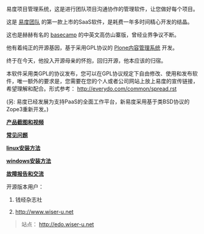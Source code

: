 易度项目管理系统，这是进行团队项目沟通协作的管理软件，让您做好每个项目。

这是 [易度团队](http://everydo.com) 的第一款上市的SaaS软件，是耗费一年多时间精心开发的结晶。

这也是赫赫有名的 [basecamp](http://basecamphq.com) 的中英文高仿山寨版，曾经业界争议不断。

他有着纯正的开源基因，基于采用GPL协议的 [Plone内容管理系统](http://plone.org) 开发。

终于在今天，他投入开源母亲的怀抱，回归开源，他本应该的归宿。

本软件采用类GPL的协议发布，您可以在GPL协议规定下自由修改、使用和发布软件，唯一额外的要求是，您需要在您的个人或者公司网站上放上易度的宣传链接，希望理解和配合。形式参考： http://everydo.com/common/spread.rst

(另: 易度已经发展为支持PaaS的全面工作平台，新易度采用基于类BSD协议的Zope3重新开发。)

**[产品截图和视频](http://opensource.everydo.com/project/tour/)**

**[常见问题](http://opensource.everydo.com/project/help/)**

**[linux安装方法](http://code.google.com/p/everydo-project/wiki/installManual)**

**[windows安装方法](http://code.google.com/p/everydo-project/wiki/WindowsInstallManuall)**

**[故障报告和交流](http://everydo.com/common/service.rst)**

开源版本用户：

1. 钱经杂志社

2. http://www.wiser-u.net

> 站点：  http://edo.wiser-u.net
